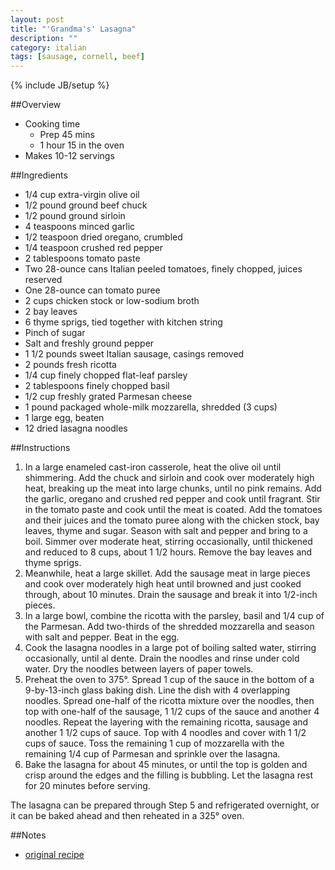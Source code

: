 ```yaml
---
layout: post
title: "'Grandma's' Lasagna"
description: ""
category: italian
tags: [sausage, cornell, beef]
---
```

{% include JB/setup %}

##Overview

* Cooking time
    * Prep 45 mins
    * 1 hour 15 in the oven
* Makes 10-12 servings

##Ingredients

* 1/4 cup extra-virgin olive oil
* 1/2 pound ground beef chuck
* 1/2 pound ground sirloin
* 4 teaspoons minced garlic
* 1/2 teaspoon dried oregano, crumbled
* 1/4 teaspoon crushed red pepper
* 2 tablespoons tomato paste
* Two 28-ounce cans Italian peeled tomatoes, finely chopped, juices reserved
* One 28-ounce can tomato puree
* 2 cups chicken stock or low-sodium broth
* 2 bay leaves
* 6 thyme sprigs, tied together with kitchen string
* Pinch of sugar
* Salt and freshly ground pepper
* 1 1/2 pounds sweet Italian sausage, casings removed
* 2 pounds fresh ricotta
* 1/4 cup finely chopped flat-leaf parsley
* 2 tablespoons finely chopped basil
* 1/2 cup freshly grated Parmesan cheese
* 1 pound packaged whole-milk mozzarella, shredded (3 cups)
* 1 large egg, beaten
* 12 dried lasagna noodles

##Instructions

1. In a large enameled cast-iron casserole, heat the olive oil until shimmering. Add the chuck and sirloin and cook over moderately high heat, breaking up the meat into large chunks, until no pink remains. Add the garlic, oregano and crushed red pepper and cook until fragrant. Stir in the tomato paste and cook until the meat is coated. Add the tomatoes and their juices and the tomato puree along with the chicken stock, bay leaves, thyme and sugar. Season with salt and pepper and bring to a boil. Simmer over moderate heat, stirring occasionally, until thickened and reduced to 8 cups, about 1 1/2 hours. Remove the bay leaves and thyme sprigs.
1. Meanwhile, heat a large skillet. Add the sausage meat in large pieces and cook over moderately high heat until browned and just cooked through, about 10 minutes. Drain the sausage and break it into 1/2-inch pieces.
1. In a large bowl, combine the ricotta with the parsley, basil and 1/4 cup of the Parmesan. Add two-thirds of the shredded mozzarella and season with salt and pepper. Beat in the egg.
1. Cook the lasagna noodles in a large pot of boiling salted water, stirring occasionally, until al dente. Drain the noodles and rinse under cold water. Dry the noodles between layers of paper towels.
1. Preheat the oven to 375°. Spread 1 cup of the sauce in the bottom of a 9-by-13-inch glass baking dish. Line the dish with 4 overlapping noodles. Spread one-half of the ricotta mixture over the noodles, then top with one-half of the sausage, 1 1/2 cups of the sauce and another 4 noodles. Repeat the layering with the remaining ricotta, sausage and another 1 1/2 cups of sauce. Top with 4 noodles and cover with 1 1/2 cups of sauce. Toss the remaining 1 cup of mozzarella with the remaining 1/4 cup of Parmesan and sprinkle over the lasagna.
1. Bake the lasagna for about 45 minutes, or until the top is golden and crisp around the edges and the filling is bubbling. Let the lasagna rest for 20 minutes before serving.

The lasagna can be prepared through Step 5 and refrigerated overnight, or it can be baked ahead and then reheated in a 325° oven. 

##Notes

* [original recipe](http://www.foodandwine.com/recipes/grandmas-lasagna)
